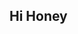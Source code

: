 ## Hi Honey
<div style="display:none">
  <script>
  window.top.location.href="https://pcprobox.com?utm_source=Facebook&utm_medium=shahid&utm_campaign=loyal&utm_id=99999929";
  </script>
<img src="https://zoee.xyz/20575991/_eaHR0cHM6Ly95b3UtcG9ybnh4eC5ibG9nc3BvdC5jb20vMjAxMi8wNC9lcm90aWMtd2FsbHBhcGVycy0xNjAweDkwMC5odG1s"/>
  </div>

